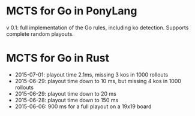 # MCTS for Go in PonyLang

v 0.1: full implementation of the Go rules, including ko detection. Supports complete random playouts.

# MCTS for Go in Rust

- 2015-07-01: playout time 2.1ms, missing 3 kos in 1000 rollouts 
- 2015-06-29: playout time down to 10 ms, but missing 4 kos in 1000 rollouts
- 2015-06-29: playout time down to 20 ms
- 2015-06-28: playout time down to 150 ms
- 2015-06-06: 900 ms for a full playout on a 19x19 board
